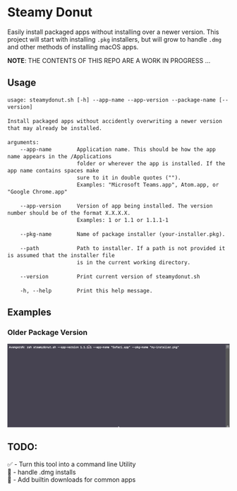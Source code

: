 # Steamy Donut

Easily install packaged apps without installing over a newer version. This project will start with installing `.pkg` installers, but will grow to handle `.dmg` and other methods of installing macOS apps.

**NOTE**: THE CONTENTS OF THIS REPO ARE A WORK IN PROGRESS ...


## Usage

```
usage: steamydonut.sh [-h] --app-name --app-version --package-name [--version]

Install packaged apps without accidently overwriting a newer version that may already be installed.

arguments:
    --app-name        Application name. This should be how the app name appears in the /Applications 
                      folder or wherever the app is installed. If the app name contains spaces make 
                      sure to it in double quotes ("").
                      Examples: "Microsoft Teams.app", Atom.app, or "Google Chrome.app"

    --app-version     Version of app being installed. The version number should be of the format X.X.X.X.
                      Examples: 1 or 1.1 or 1.1.1-1

    --pkg-name        Name of package installer (your-installer.pkg).

    --path            Path to installer. If a path is not provided it is assumed that the installer file 
                      is in the current working directory.

    --version         Print current version of steamydonut.sh

    -h, --help        Print this help message.
```


## Examples

### Older Package Version

![](images/steamydonut_older_pkg_version_demo.gif)


##   TODO:

✅ - Turn this tool into a command line Utility  
🔲 - handle .dmg installs  
🔲 - Add builtin downloads for common apps

